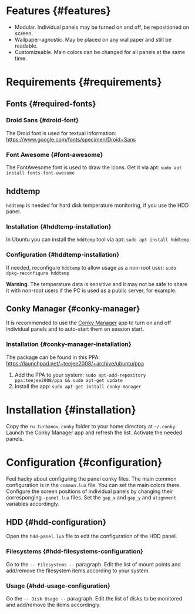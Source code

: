 # Features {#features}

* Modular. Individual panels may be turned on and off, be repositioned on screen.
* Wallpaper-agnostic. May be placed on any wallpaper and still be readable.
* Customizeable. Main colors can be changed for all panels at the same time.


# Requirements {#requirements}

## Fonts {#required-fonts}

### Droid Sans {#droid-font}

The Droid font is used for textual information: <https://www.google.com/fonts/specimen/Droid+Sans>


### Font Awesome {#font-awesome}

The FontAwesome font is used to draw the icons. Get it via apt: `sudo apt install fonts-font-awesome`


## hddtemp <a name='hddtemp'>

`hddtemp` is needed for hard disk temperature monitoring, if you use the HDD panel.


### Installation {#hddtemp-installation}

In Ubuntu you can install the `hddtemp` tool via apt: `sudo apt install hddtemp`


### Configuration {#hddtemp-installation}

If needed, reconfigure `hddtemp` to allow usage as a non-root user: `sudo dpkg-reconfigure hddtemp`

**Warning**. The temperature data is sensitive and it may not be safe to share it with non-root users if the PC is used as a public server, for example.


## Conky Manager {#conky-manager}

It is recommended to use the [Conky Manager]() app to turn on and off individual panels and to auto-start them on session start.


### Installation {#conky-manager-installation}

The package can be found in this PPA: <https://launchpad.net/~teejee2008/+archive/ubuntu/ppa>

1. Add the PPA to your system: `sudo apt-add-repository ppa:teejee2008/ppa && sudo apt-get update`
2. Install the app: `sudo apt-get install conky-manager`


# Installation {#installation}

Copy the `ru.turbanov.conky` folder to your home directory at `~/.conky`. Launch the Conky Manager app and refresh the list. Activate the needed panels.


# Configuration {#configuration}

Feel hacky about configuring the panel conky files. The main common configuration is in the `common.lua` file. You can set the main colors there.
Configure the screen positions of individual panels by changing their corresponging `-panel.lua` files. Set the `gap_x` and `gap_y` and `alignment` variables accordingly.


## HDD {#hdd-configuration}

Open the `hdd-panel.lua` file to edit the configuration of the HDD panel.


### Filesystems {#hdd-filesystems-configuration}

Go to the `-- Filesystems --` paragraph. Edit the list of mount points and add/remove the filesystem items according to your system.


### Usage {#hdd-usage-configuration}

Go the `-- Disk Usage --` paragraph. Edit the list of disks to be monitored and add/remove the items accordingly.

